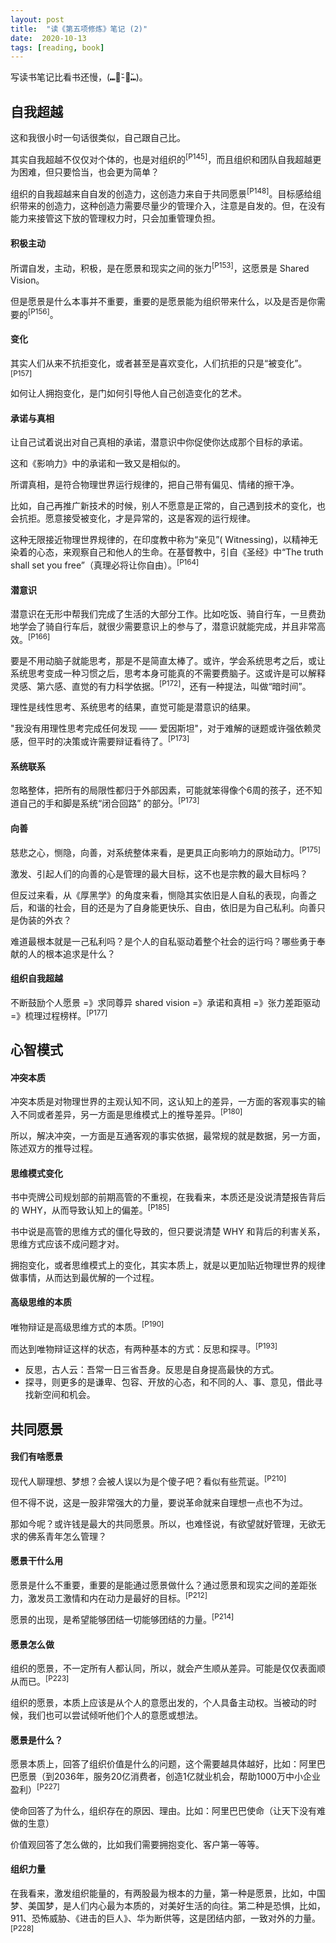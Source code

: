 ```yaml
---
layout: post
title:  "读《第五项修炼》笔记 (2)"
date:  2020-10-13
tags: [reading, book]
---
```




写读书笔记比看书还慢，(⑉･̆-･̆⑉)。



## 自我超越

这和我很小时一句话很类似，自己跟自己比。

其实自我超越不仅仅对个体的，也是对组织的<sup>[P145]</sup>，而且组织和团队自我超越更为困难，但只要恰当，也会更为简单？

组织的自我超越来自自发的创造力，这创造力来自于共同愿景<sup>[P148]</sup>。目标感给组织带来的创造力，这种创造力需要尽量少的管理介入，注意是自发的。但，在没有能力来接管这下放的管理权力时，只会加重管理负担。



#### 积极主动

所谓自发，主动，积极，是在愿景和现实之间的张力<sup>[P153]</sup>，这愿景是 Shared Vision。

但是愿景是什么本事并不重要，重要的是愿景能为组织带来什么，以及是否是你需要的<sup>[P156]</sup>。



#### 变化

其实人们从来不抗拒变化，或者甚至是喜欢变化，人们抗拒的只是“被变化”。<sup>[P157]</sup>

如何让人拥抱变化，是门如何引导他人自己创造变化的艺术。



#### 承诺与真相

让自己试着说出对自己真相的承诺，潜意识中你促使你达成那个目标的承诺。

这和《影响力》中的承诺和一致又是相似的。



所谓真相，是符合物理世界运行规律的，把自己带有偏见、情绪的擦干净。

比如，自己再推广新技术的时候，别人不愿意是正常的，自己遇到技术的变化，也会抗拒。愿意接受被变化，才是异常的，这是客观的运行规律。

这种无限接近物理世界规律的，在印度教中称为“亲见”( Witnessing)，以精神无染着的心态，来观察自己和他人的生命。在基督教中，引自《圣经》中“The truth shall set you free”（真理必将让你自由）。<sup>[P164]</sup>



#### 潜意识

潜意识在无形中帮我们完成了生活的大部分工作。比如吃饭、骑自行车，一旦费劲地学会了骑自行车后，就很少需要意识上的参与了，潜意识就能完成，并且非常高效。<sup>[P166]</sup>

要是不用动脑子就能思考，那是不是简直太棒了。或许，学会系统思考之后，或让系统思考变成一种习惯之后，思考本身可能真的不需要费脑子。这或许是可以解释灵感、第六感、直觉的有力科学依据。<sup>[P172]</sup>，还有一种提法，叫做“暗时间”。

理性是线性思考、系统思考的结果，直觉可能是潜意识的结果。

"我没有用理性思考完成任何发现 —— 爱因斯坦"，对于难解的谜题或许强依赖灵感，但平时的决策或许需要辩证看待了。<sup>[P173]</sup>



#### 系统联系

忽略整体，把所有的局限性都归于外部因素，可能就笨得像个6周的孩子，还不知道自己的手和脚是系统“闭合回路” 的部分。<sup>[P173]</sup>



#### 向善

慈悲之心，恻隐，向善，对系统整体来看，是更具正向影响力的原始动力。<sup>[P175]</sup>

激发、引起人们的向善的心是管理的最大目标，这不也是宗教的最大目标吗？

但反过来看，从《厚黑学》的角度来看，恻隐其实依旧是人自私的表现，向善之后，和谐的社会，目的还是为了自身能更快乐、自由，依旧是为自己私利。向善只是伪装的外衣？

难道最根本就是一己私利吗？是个人的自私驱动着整个社会的运行吗？哪些勇于奉献的人的根本追求是什么？



#### 组织自我超越

不断鼓励个人愿景 =》求同尊异 shared vision =》承诺和真相 =》张力差距驱动 =》梳理过程榜样。<sup>[P177]</sup>





## 心智模式



#### 冲突本质

冲突本质是对物理世界的主观认知不同，这认知上的差异，一方面的客观事实的输入不同或者差异，另一方面是思维模式上的推导差异。<sup>[P180]</sup>

所以，解决冲突，一方面是互通客观的事实依据，最常规的就是数据，另一方面，陈述双方的推导过程。



#### 思维模式变化

书中壳牌公司规划部的前期高管的不重视，在我看来，本质还是没说清楚报告背后的 WHY，从而导致认知上的偏差。<sup>[P185]</sup>

书中说是高管的思维方式的僵化导致的，但只要说清楚 WHY 和背后的利害关系，思维方式应该不成问题才对。

拥抱变化，或者思维模式上的变化，其实本质上，就是以更加贴近物理世界的规律做事情，从而达到最优解的一个过程。



#### 高级思维的本质

唯物辩证是高级思维方式的本质。<sup>[P190]</sup>

而达到唯物辩证这样的状态，有两种基本的方式：反思和探寻。<sup>[P193]</sup>

* 反思，古人云：吾常一日三省吾身。反思是自身提高最快的方式。
* 探寻，则更多的是谦卑、包容、开放的心态，和不同的人、事、意见，借此寻找新空间和机会。



## 共同愿景



#### 我们有啥愿景

现代人聊理想、梦想？会被人误以为是个傻子吧？看似有些荒诞。<sup>[P210]</sup>

但不得不说，这是一股非常强大的力量，要说革命就来自理想一点也不为过。

那如今呢？或许钱是最大的共同愿景。所以，也难怪说，有欲望就好管理，无欲无求的佛系青年怎么管理？



#### 愿景干什么用

愿景是什么不重要，重要的是能通过愿景做什么？通过愿景和现实之间的差距张力，激发员工激情和内在动力是最好的目标。<sup>[P212]</sup>

愿景的出现，是希望能够团结一切能够团结的力量。<sup>[P214]</sup>



#### 愿景怎么做

组织的愿景，不一定所有人都认同，所以，就会产生顺从差异。可能是仅仅表面顺从而已。<sup>[P223]</sup>

组织的愿景，本质上应该是从个人的意愿出发的，个人具备主动权。当被动的时候，我们也可以尝试倾听他们个人的意愿或想法。



#### 愿景是什么？

愿景本质上，回答了组织价值是什么的问题，这个需要越具体越好，比如：阿里巴巴愿景（到2036年，服务20亿消费者，创造1亿就业机会，帮助1000万中小企业盈利）<sup>[P227]</sup>

使命回答了为什么，组织存在的原因、理由。比如：阿里巴巴使命（让天下没有难做的生意）

价值观回答了怎么做的，比如我们需要拥抱变化、客户第一等等。



#### 组织力量

在我看来，激发组织能量的，有两股最为根本的力量，第一种是愿景，比如，中国梦、美国梦，是人们内心最为本质的，对美好生活的向往。第二种是恐惧，比如，911、恐怖威胁、《进击的巨人》、华为断供等，这是团结内部，一致对外的力量。<sup>[P228]</sup>





















